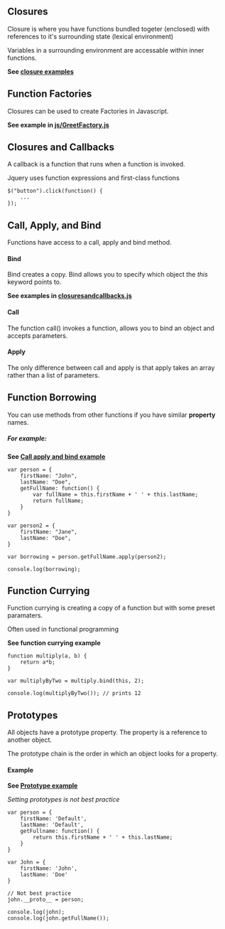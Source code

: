 ## Closures

Closure is where you have functions bundled togeter (enclosed) with references to it's surrounding state (lexical environment)

Variables in a surrounding environment are accessable within inner functions.

**See [closure examples](https://github.com/robin-mckenna/slp-javascript/blob/robin/5/parts-41-50/js/closure1.js)**

## Function Factories

Closures can be used to create Factories in Javascript.

**See example in [js/GreetFactory.js](https://github.com/robin-mckenna/slp-javascript/blob/robin/5/parts-41-50/js/GreetFactory.js)**

## Closures and Callbacks

A callback is a function that runs when a function is invoked.

Jquery uses function expressions and first-class functions

```javascript=
$("button").click(function() {
    ...
});
```

## Call, Apply, and Bind

Functions have access to a call, apply and bind method.

#### Bind

Bind creates a copy. Bind allows you to specify which object the *this* keyword points to.

**See examples in [closuresandcallbacks.js](https://github.com/robin-mckenna/slp-javascript/blob/robin/5/parts-41-50/js/closuresandcallbacks.js)**

#### Call

The function call() invokes a function, allows you to bind an object and accepts parameters.

#### Apply

The only difference between call and apply is that apply takes an array rather than a list of parameters.

## Function Borrowing

You can use methods from other functions if you have similar **property** names.

##### For example:

**See [Call apply and bind example](https://github.com/robin-mckenna/slp-javascript/blob/robin/5/parts-41-50/js/callapplybind.js)**

```javascript=
var person = {
    firstName: "John",
    lastName: "Doe",
    getFullName: function() {
        var fullName = this.firstName + ' ' + this.lastName;
        return fullName;
    }
}

var person2 = {
    firstName: "Jane",
    lastName: "Doe",
}

var borrowing = person.getFullName.apply(person2);

console.log(borrowing);

```

## Function Currying

Function currying is creating a copy of a function but with some preset paramaters.

Often used in functional programming

**See function currying example**

```javascript=
function multiply(a, b) {
    return a*b;
}

var multiplyByTwo = multiply.bind(this, 2);

console.log(multiplyByTwo()); // prints 12
```

## Prototypes

All objects have a prototype property. The property is a reference to another object.

The prototype chain is the order in which an object looks for a property.

#### Example
**See [Prototype example](https://github.com/robin-mckenna/slp-javascript/blob/robin/5/parts-41-50/js/prototypeexample.js)**

*Setting prototypes is not best practice*

```javascript=
var person = {
    firstName: 'Default',
    lastName: 'Default',
    getFullname: function() {
        return this.firstName + ' ' + this.lastName;
    }
}

var John = {
    firstName: 'John',
    lastName: 'Doe'
}

// Not best practice
john.__proto__ = person;

console.log(john);
console.log(john.getFullName());


```
